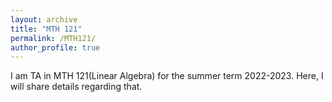 ```yaml
---
layout: archive
title: "MTH 121"
permalink: /MTH121/
author_profile: true
---
```


I am TA in MTH 121(Linear Algebra) for the summer term 2022-2023. Here, I will share details regarding that.
